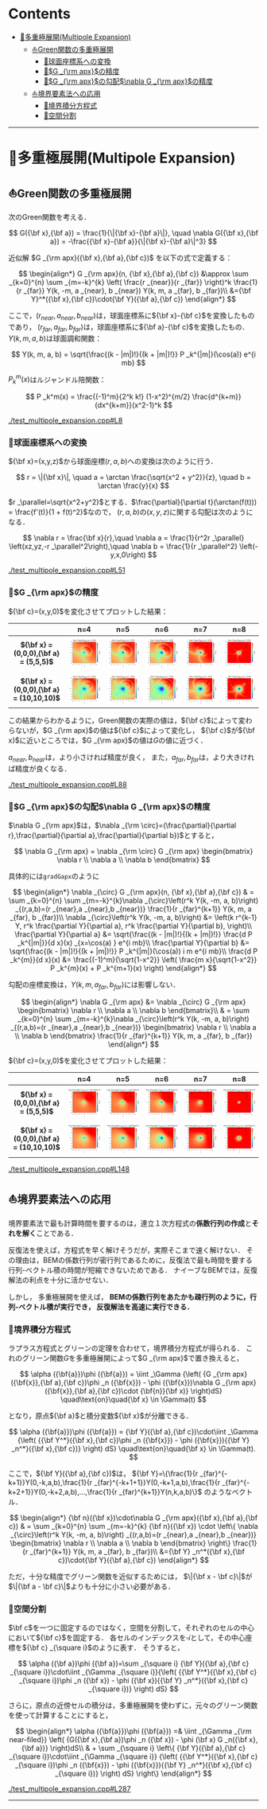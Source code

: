 # Contents

- [🐋多重極展開(Multipole Expansion)](#🐋多重極展開(Multipole-Expansion))
    - [⛵️Green関数の多重極展開](#⛵️Green関数の多重極展開)
        - [🪸球面座標系への変換](#🪸球面座標系への変換)
        - [🪸$`G _{\rm apx}`$の精度](#🪸$`G-_{\rm-apx}`$の精度)
        - [🪸$`G _{\rm apx}`$の勾配$`\nabla G _{\rm apx}`$の精度](#🪸$`G-_{\rm-apx}`$の勾配$`\nabla-G-_{\rm-apx}`$の精度)
    - [⛵️境界要素法への応用](#⛵️境界要素法への応用)
        - [🪸境界積分方程式](#🪸境界積分方程式)
        - [🪸空間分割](#🪸空間分割)


---
# 🐋多重極展開(Multipole Expansion) 

## ⛵️Green関数の多重極展開 

次のGreen関数を考える．

$$
G({\bf x},{\bf a}) = \frac{1}{\|{\bf x}-{\bf a}\|},
\quad \nabla G({\bf x},{\bf a}) = -\frac{{\bf x}-{\bf a}}{\|{\bf x}-{\bf a}\|^3}
$$

近似解 $`G _{\rm apx}({\bf x},{\bf a},{\bf c})`$ を以下の式で定義する：

$$
\begin{align*}
G _{\rm apx}(n, {\bf x},{\bf a},{\bf c}) &\approx \sum _{k=0}^{n} \sum _{m=-k}^{k} \left( \frac{r _{near}}{r _{far}} \right)^k \frac{1}{r _{far}} Y(k, -m, a _{near}, b _{near}) Y(k, m, a _{far}, b _{far})\\
&={\bf Y}^*({\bf x},{\bf c})\cdot{\bf Y}({\bf a},{\bf c})
\end{align*}
$$

ここで，$`(r _{near},a _{near},b _{near})`$は，球面座標系に$`{\bf x}-{\bf c}`$を変換したものであり，
$`(r _{far},a _{far},b _{far})`$は，球面座標系に$`{\bf a}-{\bf c}`$を変換したもの．$`Y(k, m, a, b)`$は球面調和関数：

$$
Y(k, m, a, b) = \sqrt{\frac{(k - |m|)!}{(k + |m|)!}} P _k^{|m|}(\cos(a)) e^{i mb}
$$

$`P _k^m(x)`$はルジャンドル陪関数：

$$
P _k^m(x) = \frac{(-1)^m}{2^k k!} (1-x^2)^{m/2} \frac{d^{k+m}}{dx^{k+m}}(x^2-1)^k
$$


[./test_multipole_expansion.cpp#L8](./test_multipole_expansion.cpp#L8)


### 🪸球面座標系への変換 

$`{\bf x}=(x,y,z)`$から球面座標$`(r,a,b)`$への変換は次のように行う．

$$
r = \|{\bf x}\|, \quad a = \arctan \frac{\sqrt{x^2 + y^2}}{z}, \quad b = \arctan \frac{y}{x}
$$

$`r _\parallel=\sqrt{x^2+y^2}`$とする．$`\frac{\partial}{\partial t}(\arctan(f(t))) = \frac{f'(t)}{1 + f(t)^2}`$なので，
$`(r,a,b)`$の$`(x,y,z)`$に関する勾配は次のようになる．

$$
\nabla r = \frac{\bf x}{r},\quad
\nabla a = \frac{1}{r^2r _\parallel} \left(xz,yz,-r _\parallel^2\right),\quad
\nabla b = \frac{1}{r _\parallel^2} \left(-y,x,0\right)
$$


[./test_multipole_expansion.cpp#L51](./test_multipole_expansion.cpp#L51)


### 🪸$`G _{\rm apx}`$の精度 

$`{\bf c}=(x,y,0)`$を変化させてプロットした結果：

| | **n=4** | **n=5** | **n=6** | **n=7** | **n=8** |
|:----:|:---:|:---:|:---:|:---:|:---:|
| **$`{\bf x} = (0,0,0),{\bf a} = (5,5,5)`$** | ![n4_A_5_5_5](output_n4_A_5_5_5.png) | ![n5_A_5_5_5](output_n5_A_5_5_5.png) | ![n6_A_5_5_5](output_n6_A_5_5_5.png) | ![n7_A_5_5_5](output_n7_A_5_5_5.png) | ![n8_A_5_5_5](output_n8_A_5_5_5.png) |
| **$`{\bf x} = (0,0,0),{\bf a} = (10,10,10)`$** | ![n4_A_10_10_10](output_n4_A_10_10_10.png) | ![n5_A_10_10_10](output_n5_A_10_10_10.png)  | ![n6_A_10_10_10](output_n6_A_10_10_10.png)  | ![n7_A_10_10_10](output_n7_A_10_10_10.png) | ![n8_A_10_10_10](output_n8_A_10_10_10.png) |

この結果からわかるように，Green関数の実際の値は，$`{\bf c}`$によって変わらないが，$`G _{\rm apx}`$の値は$`{\bf c}`$によって変化し，
$`{\bf c}`$が$`{\bf x}`$に近いところでは，$`G _{\rm apx}`$の値は$`G`$の値に近づく．

$`a _{near},b _{near}`$は，より小さければ精度が良く，
また，$`a _{far},b _{far}`$は，より大きければ精度が良くなる．


[./test_multipole_expansion.cpp#L88](./test_multipole_expansion.cpp#L88)


### 🪸$`G _{\rm apx}`$の勾配$`\nabla G _{\rm apx}`$の精度 

$`\nabla G _{\rm apx}`$は，$`\nabla _{\rm \circ}=(\frac{\partial}{\partial r},\frac{\partial}{\partial a},\frac{\partial}{\partial b})`$とすると，

$$
\nabla G _{\rm apx} =
\nabla _{\rm \circ} G _{\rm apx}
\begin{bmatrix} \nabla r \\ \nabla a \\ \nabla b \end{bmatrix}
$$

具体的には`gradGapx`のように

$$
\begin{align*}
\nabla _{\circ} G _{\rm apx}(n, {\bf x},{\bf a},{\bf c})
& = \sum _{k=0}^{n} \sum _{m=-k}^{k}\nabla _{\circ}\left(r^k Y(k, -m, a, b)\right) _{(r,a,b)=(r _{near},a _{near},b _{near})}
\frac{1}{r _{far}^{k+1}} Y(k, m, a _{far}, b _{far})\\
\nabla _{\circ}\left(r^k Y(k, -m, a, b)\right)
&= \left(k r^{k-1} Y, r^k \frac{\partial Y}{\partial a}, r^k \frac{\partial Y}{\partial b},
\right)\\
\frac{\partial Y}{\partial a} &= \sqrt{\frac{(k - |m|)!}{(k + |m|)!}} \frac{d P _k^{|m|}}{d x}(x) _{x=\cos(a) } e^{i mb}\\
\frac{\partial Y}{\partial b} &= \sqrt{\frac{(k - |m|)!}{(k + |m|)!}} P _k^{|m|}(\cos(a)) i m e^{i mb}\\
\frac{d P _k^{m}}{d x}(x) &= \frac{(-1)^m}{\sqrt{1-x^2}} \left( \frac{m x}{\sqrt{1-x^2}} P _k^{m}(x) + P _k^{m+1}(x) \right)
\end{align*}
$$

勾配の座標変換は，$`Y(k,m,a _{far},b _{far})`$には影響しない．

$$
\begin{align*}
\nabla G _{\rm apx}
&= \nabla _{\circ} G _{\rm apx} \begin{bmatrix} \nabla r \\ \nabla a \\ \nabla b \end{bmatrix}\\
& = \sum _{k=0}^{n} \sum _{m=-k}^{k}\nabla _{\circ}\left(r^k Y(k, -m, a, b)\right) _{(r,a,b)=(r _{near},a _{near},b _{near})}
\begin{bmatrix} \nabla r \\ \nabla a \\ \nabla b \end{bmatrix}
\frac{1}{r _{far}^{k+1}} Y(k, m, a _{far}, b _{far})
\end{align*}
$$

$`{\bf c}=(x,y,0)`$を変化させてプロットした結果：

| | **n=4** | **n=5** | **n=6** | **n=7** | **n=8** |
|:----:|:---:|:---:|:---:|:---:|:---:|
| **$`{\bf x} = (0,0,0),{\bf a} = (5,5,5)`$** | ![n4_A_5_5_5](output_n4_A_5_5_5_grad.png) | ![n5_A_5_5_5](output_n5_A_5_5_5_grad.png) | ![n6_A_5_5_5](output_n6_A_5_5_5_grad.png) | ![n7_A_5_5_5](output_n7_A_5_5_5_grad.png) | ![n8_A_5_5_5](output_n8_A_5_5_5_grad.png) |
| **$`{\bf x} = (0,0,0),{\bf a} = (10,10,10)`$** | ![n4_A_10_10_10](output_n4_A_10_10_10_grad.png) | ![n5_A_10_10_10](output_n5_A_10_10_10_grad.png) | ![n6_A_10_10_10](output_n6_A_10_10_10_grad.png) | ![n7_A_10_10_10](output_n7_A_10_10_10_grad.png) | ![n8_A_10_10_10](output_n8_A_10_10_10_grad.png) |


[./test_multipole_expansion.cpp#L148](./test_multipole_expansion.cpp#L148)


## ⛵️境界要素法への応用 

境界要素法で最も計算時間を要するのは，連立１次方程式の**係数行列の作成**と**それを解く**ことである．

反復法を使えば，方程式を早く解けそうだが，実際そこまで速く解けない．
その理由は，BEMの係数行列が密行列であるために，反復法で最も時間を要する行列-ベクトル積の時間が短縮できないためである．
ナイーブなBEMでは，反復解法の利点を十分に活かせない．

しかし，
多重極展開を使えば，
**BEMの係数行列をあたかも疎行列のように，行列-ベクトル積が実行でき，
反復解法を高速に実行できる．**

### 🪸境界積分方程式 

ラプラス方程式とグリーンの定理を合わせて，境界積分方程式が得られる．
これのグリーン関数$`G`$を多重極展開によって$`G _{\rm apx}`$で置き換えると，

$$
\alpha ({\bf{a}})\phi ({\bf{a}}) = \iint _\Gamma {\left( {G _{\rm apx}({\bf{x}},{\bf a},{\bf c})\phi _n ({\bf{x}}) - \phi ({\bf{x}})\nabla G _{\rm apx}({\bf{x}},{\bf a},{\bf c})\cdot {\bf{n}}(\bf x)} \right)dS}
\quad\text{on}\quad{\bf x} \in \Gamma(t)
$$

となり，原点$`{\bf a}`$と積分変数$`{\bf x}`$が分離できる．

$$
\alpha ({\bf{a}})\phi ({\bf{a}})
= {\bf Y}({\bf a},{\bf c})\cdot\iint _\Gamma {\left( {{\bf Y^*}({\bf x},{\bf c})\phi _n ({\bf{x}}) - \phi ({\bf{x}}){{\bf Y} _n^*}({\bf x},{\bf c})} \right) dS}
\quad\text{on}\quad{\bf x} \in \Gamma(t).
$$

ここで，$`{\bf Y}({\bf a},{\bf c})`$は，
$`{\bf Y}=\{\frac{1}{r _{far}^{-k+1}}Y(0,-k,a,b),\frac{1}{r _{far}^{-k+1+1}}Y(0,-k+1,a,b),\frac{1}{r _{far}^{-k+2+1}}Y(0,-k+2,a,b),...,\frac{1}{r _{far}^{k+1}}Y(n,k,a,b)\}`$
のようなベクトル．

$$
\begin{align*}
{\bf n}({\bf x})\cdot\nabla G _{\rm apx}({\bf x},{\bf a},{\bf c}) & = \sum _{k=0}^{n} \sum _{m=-k}^{k} {\bf n}({\bf x}) \cdot \left\{ \nabla _{\circ}\left(r^k Y(k, -m, a, b)\right) _{(r,a,b)=(r _{near},a _{near},b _{near})} \begin{bmatrix} \nabla r \\ \nabla a \\ \nabla b \end{bmatrix} \right\} \frac{1}{r _{far}^{k+1}} Y(k, m, a _{far}, b _{far})\\
&={\bf Y} _n^*({\bf x},{\bf c})\cdot{\bf Y}({\bf a},{\bf c})
\end{align*}
$$

ただ，十分な精度でグリーン関数を近似するためには，
$`\|{\bf x - \bf c}\|`$が$`\|{\bf a - \bf c}\|`$よりも十分に小さい必要がある．

### 🪸空間分割 

$`\bf c`$を一つに固定するのではなく，空間を分割して，それぞれのセルの中心において$`{\bf c}`$を固定する．
各セルのインデックスを$`\square i`$として，その中心座標を$`{\bf c} _{\square i}`$のように表す．
そうすると，

$$
\alpha ({\bf a})\phi ({\bf a})=\sum _{\square i} {\bf Y}({\bf a},{\bf c} _{\square i})\cdot\iint _{\Gamma _{\square i}}{\left( {{\bf Y^*}({\bf x},{\bf c} _{\square i})\phi _n ({\bf x}) - \phi ({\bf x}){{\bf Y} _n^*}({\bf x},{\bf c} _{\square i})} \right) dS}
$$

さらに，原点の近傍セルの積分は，多重極展開を使わずに，元々のグリーン関数を使って計算することにすると，

$$
\begin{align*}
\alpha ({\bf{a}})\phi ({\bf{a}})
=& \iint _{\Gamma _{\rm near-filed}}
\left( {G({\bf x},{\bf a})\phi _n ({\bf x}) - \phi (\bf x) G _n({\bf x},{\bf a})} \right)dS\\
& + \sum _{\square i}
\left\{
{\bf Y}({\bf a},{\bf c} _{\square i})\cdot\iint _{\Gamma _{\square i}} {\left( {{\bf Y^*}({\bf x},{\bf c} _{\square i})\phi _n ({\bf{x}}) - \phi ({\bf{x}}){{\bf Y} _n^*}({\bf x},{\bf c} _{\square i})} \right) dS}
\right\}
\end{align*}
$$


[./test_multipole_expansion.cpp#L287](./test_multipole_expansion.cpp#L287)


---
